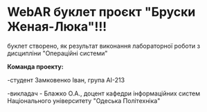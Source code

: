 # WebAR буклет проєкт "Бруски Женая-Люка"!!!
буклет створено, як результат виконання лабораторної роботи з дисципліни 
"Операційні системи"

**Команда проекту:**

-студент Замковенко Іван, група АІ-213

-викладач - Блажко О.А., доцент кафедри інформаційних систем Національного університету "Одеська Політехніка"
